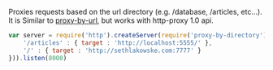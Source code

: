 Proxies requests based on the url directory (e.g. /database, /articles, etc...).  It is Similar to [proxy-by-url](https://github.com/dominictarr/proxy-by-url), but works with http-proxy 1.0 api.

```javascript
var server = require('http').createServer(require('proxy-by-directory')({
    '/articles' : { target : 'http://localhost:5555/' },
    '/' : { target : 'http://sethlakowske.com:7777' }
})).listen(8000)
```

